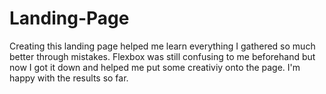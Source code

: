 # Landing-Page

Creating this landing page helped me learn everything I gathered so much better through mistakes. Flexbox was still confusing to me beforehand but now I got it down and helped me put some creativiy onto the page. I'm happy with the results so far.
